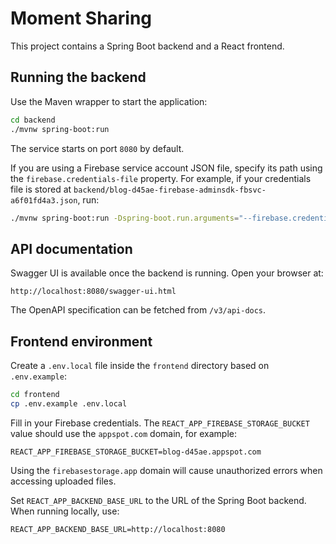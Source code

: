 # Moment Sharing

This project contains a Spring Boot backend and a React frontend.

## Running the backend

Use the Maven wrapper to start the application:

```bash
cd backend
./mvnw spring-boot:run
```

The service starts on port `8080` by default.

If you are using a Firebase service account JSON file, specify its path using the
`firebase.credentials-file` property. For example, if your credentials file is stored
at `backend/blog-d45ae-firebase-adminsdk-fbsvc-a6f01fd4a3.json`, run:

```bash
./mvnw spring-boot:run -Dspring-boot.run.arguments="--firebase.credentials-file=blog-d45ae-firebase-adminsdk-fbsvc-a6f01fd4a3.json"
```

## API documentation

Swagger UI is available once the backend is running. Open your browser at:

```
http://localhost:8080/swagger-ui.html
```

The OpenAPI specification can be fetched from `/v3/api-docs`.


## Frontend environment

Create a `.env.local` file inside the `frontend` directory based on `.env.example`:

```bash
cd frontend
cp .env.example .env.local
```

Fill in your Firebase credentials. The `REACT_APP_FIREBASE_STORAGE_BUCKET` value should use the `appspot.com` domain, for example:

```
REACT_APP_FIREBASE_STORAGE_BUCKET=blog-d45ae.appspot.com
```

Using the `firebasestorage.app` domain will cause unauthorized errors when accessing uploaded files.

Set `REACT_APP_BACKEND_BASE_URL` to the URL of the Spring Boot backend. When running locally, use:

```
REACT_APP_BACKEND_BASE_URL=http://localhost:8080
```
